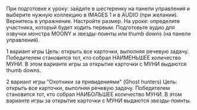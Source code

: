 При подготовке к уроку: зайдите в шестеренку на панели управления и выберите нужную коллекцию в IMAGES 1 и в AUDIO (при желании). Вернитесь в упражнение. Настройте размер. 
На уроке: определите участника, который будет ходить первым. Подготовьте аудио для озвучки монстра MOONY и звезды-поинты или thumb downs (на панели управления).

1 вариант игры
Цель: открыть все карточки, выполняя речевую задачу. Победителем становится тот, кто собрал НАИМЕНЬШЕЕ количество МУНИ. В этом варианте игры за открытие карточки с МУНИ выдаются thumb downs.

2 вариант игры "Охотники за привидениями" (Ghost hunters)
Цель: открыть все карточки, выполняя речевую задачу. Победителем становится тот, кто собрал НАИБОЛЬШЕЕ количество МУНИ. В этом варианте игры за открытие карточки с МУНИ выдаются звезды-поинты.
